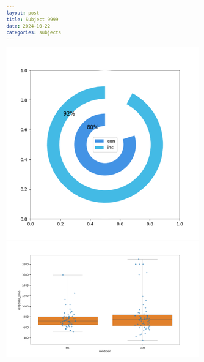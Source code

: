 ```yaml
---
layout: post
title: Subject 9999
date: 2024-10-22
categories: subjects
---
```


![](data/9999/run-11/9999_accuracy_by_condition.png)
![](data/9999/run-11/9999_rt.png)
